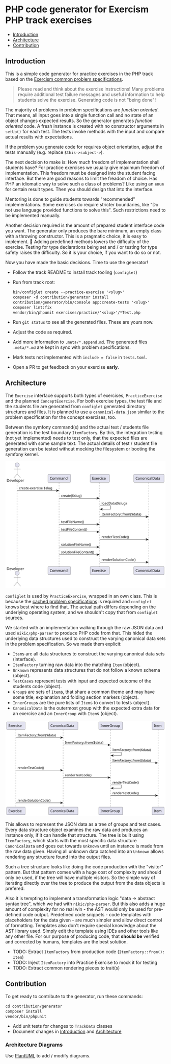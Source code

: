 # PHP code generator for Exercism PHP track exercises

- [Introduction](#introduction)
- [Architecture](#architecture)
- [Contribution](#contribution)

## Introduction

This is a simple code generator for practice exercises in the PHP track based on the [Exercism common problem specifications][exercism-problem-specifications].

> Please read and think about the exercise instructions!
> Many problems require additional test failure messages and useful information to help students solve the exercise.
> Generating code is not "being done"!

The majority of problems in problem specifications are *function oriented*.
That means, all input goes into a single function call and no state of an object changes expected results.
So the generator generates *function oriented* code.
A fresh instance is created with no constructor arguments in `setUp()` for each test.
The tests invoke methods with the input and compare actual results with expectations.

If the problem you generate code for requires object orientation, adjust the tests manually (e.g. replace `$this->subject->`).

The next decision to make is: How much freedom of implementation shall students have?
For practice exercises we usually give maximum freedom of implementation.
This freedom must be designed into the student facing interface.
But there are good reasons to limit the freadom of choice.
Has PHP an idiomatic way to solve such a class of problems?
Like using an `enum` for certain result types.
Then you should design that into the interface.

Mentoring is done to guide students towards "recommended" implementations.
Some exercises do require stricter boundaries, like "Do not use language provided functions to solve this".
Such restrictions need to be implemented manually.

Another decision required is the amount of prepared student interface code you want.
The generator only produces the bare minimum, an empty class with a throwing constructor.
This is a pragmatic choice, it is easy to implement. 🙂
Adding predefined methods lowers the difficulty of the exercise.
Testing for type declarations being set and / or testing for type safety raises the difficulty.
So it is your choice, if you want to do so or not.

Now you have made the basic decisions. Time to use the generator!

- Follow the track README to install track tooling (`configlet`)
- Run from track root:

  ```shell
  bin/configlet create --practice-exercise '<slug>'
  composer -d contribution/generator install
  contribution/generator/bin/console app:create-tests '<slug>'
  composer lint:fix
  vendor/bin/phpunit exercises/practice/'<slug>'/*Test.php
  ```

- Run `git status` to see all the generated files.
  These are yours now.
- Adjust the code as required.
- Add more information to `.meta/*.append.md`.
  The generated files `.meta/*.md` are kept in sync with problem specifications.
- Mark tests not implemented with `include = false` in `tests.toml`.
- Open a PR to get feedback on your exercise **early**.

## Architecture

The `Exercise` interface supports both types of exercises, `PracticeExercise` and the planned `ConceptExercise`.
For both exercise types, the test file and the students file are generated from `configlet` generated directory structures and files.
It is planned to use a `canonical-data.json` similar to the problem specification for the concept exercises, too.

Between the symfony command(s) and the actual test / students file generation is the test boundary `ItemFactory`.
By this, the integration testing (not yet implemented) needs to test only, that the expected files are generated with some sample text.
The actual details of test / student file generation can be tested without mocking the filesystem or booting the symfony kernel.

![Top level sequence](sequence-diagram-top-level.svg)

`configlet` is used by `PracticeExercise`, wrapped in an own class.
This is because the [cached problem specifications][exercism-problem-specifications] is required and `configlet` knows best where to find that.
The actual path differs depending on the underlying operating system, and we shouldn't copy that from `configlet` sources.

We started with an implementation walking through the raw JSON data and used `nikic/php-parser` to produce PHP code from that.
This hided the underlying data structures used to construct the varying canonical data sets in the problem specification.
So we made them explicit:

- `Item`s are all data structures to construct the varying canonical data sets (interface).
- `ItemFactory` turning raw data into the matching `Item` (object).
- `Unknown` represents data structures that do not follow a known schema (object).
- `TestCase`s represent tests with input and expected outcome of the students code (object).
- `Group`s are sets of `Item`s, that share a common theme and may have some title, explanation and folding section markers (object).
- `InnerGroup`s are the pure lists of `Item`s to convert to tests (object).
- `CanonicalData` is the outermost group with the expected extra data for an exercise and an `InnerGroup` with `Item`s (object).

![Second level sequence](sequence-diagram-second-level.svg)

This allows to represent the JSON data as a tree of groups and test cases.
Every data structure object examines the raw data and produces an instance only, if it can handle that structure.
The tree is built using `ItemFactory`, which starts with the most specific data structure `CanonicalData` and goes out towards `Unknown` until an instance is made from the raw data given.
Having all unknown data catched into an `Unknown` allows rendering any structure found into the output files.

Such a tree structure looks like doing the code production with the "visitor" pattern.
But that pattern comes with a huge cost of complexity and should only be used, if the tree will have multiple visitors.
So the simple way of iterating directly over the tree to produce the output from the data objects is prefered.

Also it is tempting to implement a transformation logic "data -> abstract syntax tree", which we had with `nikic/php-parser`.
But this also adds a huge amount of complexity for no real win - the AST would only be used for pre-defined code output.
Predefined code snippets - code templates with placeholders for the data given - are much simpler and allow direct control of formatting.
Templates also don't require special knowledge about the AST library used.
Simply edit the template using IDEs and other tools like any other file.
For our purpose of producing code, that **should be** verified and corrected by humans, templates are the best solution.

- TODO: Extract `ItemFactory` from production code (`ItemFactory::from(): Item`)
- TODO: Inject `ItemFactory` into Practice Exercise to mock it for testing
- TODO: Extract common rendering pieces to trait(s)

[exercism-problem-specifications]: https://github.com/exercism/problem-specifications/

## Contribution

To get ready to contribute to the generator, run these commands:

```shell
cd contribution/generator
composer install
vendor/bin/phpunit
```

- Add unit tests for changes to `TrackData` classes
- Document changes in [Introduction](#introduction) and [Architecture](#architecture)

### Architecture Diagrams

Use [PlantUML](http:://plantuml.com/) to add / modify diagrams.
